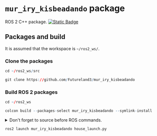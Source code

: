 # `mur_iry_kisbeadando` package
ROS 2 C++ package.  [![Static Badge](https://img.shields.io/badge/ROS_2-Humble-34aec5)](https://docs.ros.org/en/humble/)
## Packages and build

It is assumed that the workspace is `~/ros2_ws/`.

### Clone the packages
``` r
cd ~/ros2_ws/src
```
``` r
git clone https://github.com/Futureland3/mur_iry_kisbeadando
```

### Build ROS 2 packages
``` r
cd ~/ros2_ws
```
``` r
colcon build --packages-select mur_iry_kisbeadando --symlink-install
```

<details>
<summary> Don't forget to source before ROS commands.</summary>

``` bash
source ~/ros2_ws/install/setup.bash
```
</details>

``` r
ros2 launch mur_iry_kisbeadando house_launch.py
```

